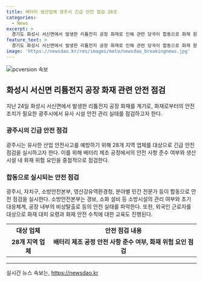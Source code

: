 ```yaml
---
title: 배터리 생산업체 광주시 긴급 안전 점검 28곳
categories:
  - News
excerpt: >
  경기도 화성시 서신면에서 발생한 리튬전지 공장 화재로 인해 관련 당국이 합동으로 화재 원인을 조사 중이다. 이에 따라 광주시는 유사 시설에 대한 안전 점검에 착수했으며, 세방전지 등 28개 업체를 대상으로 긴급 안전 점검을 실시하기로 결정했다. 점검은 안전 사항 준수 여부 확인과 화재위험 요인 점검을 포함하며, 시와 소방안전본부 등이 협력하여 실시할 예정이다. 외국인 근로자를 대상으로한 화재 안전 교육도 병행된다.
feature_text: >
  경기도 화성시 서신면에서 발생한 리튬전지 공장 화재로 인해 관련 당국이 합동으로 화재 원인을 조사 중이다. 이에 따라 광주시는 유사 시설에 대한 안전 점검에 착수했으며, 세방전지 등 28개 업체를 대상으로 긴급 안전 점검을 실시하기로 결정했다. 점검은 안전 사항 준수 여부 확인과 화재위험 요인 점검을 포함하며, 시와 소방안전본부 등이 협력하여 실시할 예정이다. 외국인 근로자를 대상으로한 화재 안전 교육도 병행된다.
image: 'https://newsdao.kr/res/images/meta/newsdao_breakingnews.jpg'
---
```


<p><img src="https://newsdao.kr/res/images/meta/newsdao_breakingnews.jpg" alt="pcversion 속보" /></p>

<h2 data-ke-size="size26">화성시 서신면 리튬전지 공장 화재 관련 안전 점검</h2>

<p data-ke-size="size16">지난 24일 화성시 서신면에서 발생한 리튬전지 공장 화재를 계기로, 화재로부터의 안전 조치가 필요한 광주시에서 유사 시설 안전 관리 실태를 점검하고자 한다.</p>

<h3>광주시의 긴급 안전 점검</h3>

<p data-ke-size="size16">광주시는 유사한 산업 안전사고를 예방하기 위해 28개 지역 업체를 대상으로 긴급 안전 점검을 실시하고자 한다. 이를 위해 배터리 제조 공정에서의 안전 사항 준수 여부와 생산시설 내 화재 위험 요인을 중점적으로 점검한다.</p>

<h3>합동으로 실시되는 안전 점검</h3>

<p data-ke-size="size16">광주시, 자치구, 소방안전본부, 영산강유역환경청, 분야별 민간 전문가 등이 합동으로 안전 점검을 실시한다. 소방안전본부는 경보, 소화 설비 등 소방시설의 관리 여부와 초기 대응체계, 공장 내부의 비상탈출로 등의 안전 실태를 파악한다. 또한, 외국인 근로자를 대상으로 화재 대피 요령과 화재 안전 수칙에 대한 교육도 진행된다.</p>

<table>
    <tr>
        <th>대상 업체</th>
        <th>안전 점검 내용</th>
    </tr>
    <tr>
        <td style="text-align: center; height: 17px;"><b>28개 지역 업체</b></td>
        <td style="text-align: center; height: 17px;"><b>배터리 제조 공정 안전 사항 준수 여부, 화재 위험 요인 점검</b></td>
    </tr>
</table>

<p><hr></p>
실시간 뉴스 속보는, <a href="https://newsdao.kr" rel="dofollow">https://newsdao.kr</a>


